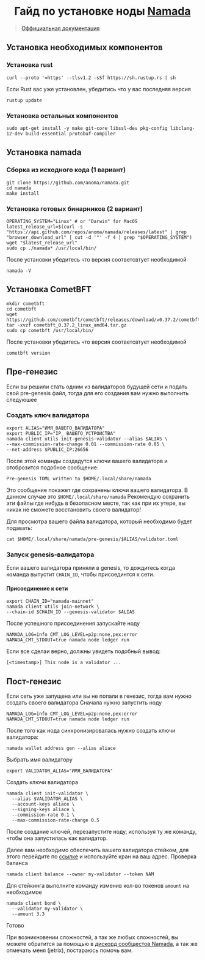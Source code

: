 <h1 align="center">Гайд по установке ноды <a href="https://namada.world/" target="_blank">Namada</a></h1>

> [Оффициальная документация](https://docs.namada.net/)

## Установка необходимых компонентов
### Установка rust
```
curl --proto '=https' --tlsv1.2 -sSf https://sh.rustup.rs | sh
```
Если Rust вас уже установлен, убедитись что у вас последняя версия
```
rustup update
```
### Установка остальных компонентов
```
sudo apt-get install -y make git-core libssl-dev pkg-config libclang-12-dev build-essential protobuf-compiler
```

## Установка namada
### Сборка из исходного кода (1 вариант)
```
git clone https://github.com/anoma/namada.git
cd namada 
make install
```

### Установка готовых бинарников (2 вариант)
```
OPERATING_SYSTEM="Linux" # or "Darwin" for MacOS
latest_release_url=$(curl -s "https://api.github.com/repos/anoma/namada/releases/latest" | grep "browser_download_url" | cut -d '"' -f 4 | grep "$OPERATING_SYSTEM")
wget "$latest_release_url"
sudo cp ./namada* /usr/local/bin/
```
После установки убедитесь что версия соответсвтует необходимой
```
namada -V
```

## Установка CometBFT
```
mkdir cometbft
cd cometbft
wget https://github.com/cometbft/cometbft/releases/download/v0.37.2/cometbft_0.37.2_linux_amd64.tar.gz
tar -xvzf cometbft_0.37.2_linux_amd64.tar.gz
sudo cp cometbft /usr/local/bin/
```
После установки убедитесь что версия соответсвтует необходимой
```
cometbft version
```

## Пре-генезис
Если вы решили стать одним из валидаторов будущей сети и подать свой pre-genesis файл, тогда для его создания вам нужно выполнить следуюшее

### Создать ключ валидатора
```
export ALIAS="ИМЯ_ВАШЕГО_ВАЛИДАТОРА"
export PUBLIC_IP="IP_ ВАШЕГО_УСТРОЙСТВА"
namada client utils init-genesis-validator --alias $ALIAS \
--max-commission-rate-change 0.01 --commission-rate 0.05 \
--net-address $PUBLIC_IP:26656
```
После этой команды создадутся ключи вашего валидаторв и отоброзится подобное сообщение:
```
Pre-genesis TOML written to $HOME/.local/share/namada
```
Это сообщение покажет где сохранены ключи вашего валидатора. В данном случае это `$HOME/.local/share/namada`
Рекомендую сохранить эти файлы где нибудь в безопасном месте, так как при их утере, вы никак не сможете восстановить своего валидатор!

Для просмотра вашего файла валидатора, который необходимо будет подавать:
```
cat $HOME/.local/share/namada/pre-genesis/$ALIAS/validator.toml
```

### Запуск genesis-валидатора
Если вашего валидатора приняли в genesis, то дождитесь когда команда выпустит `CHAIN_ID`, чтобы присоединтся к сети.
#### Присоединение к сети
```
export CHAIN_ID="namada-mainnet"
namada client utils join-network \
--chain-id $CHAIN_ID --genesis-validator $ALIAS
```
После успешного присоединения запускайте ноду
```
NAMADA_LOG=info CMT_LOG_LEVEL=p2p:none,pex:error NAMADA_CMT_STDOUT=true namada node ledger run
```

Если все сделаи верно, должны увидеть подобный вывод:
```
[<timestamp>] This node is a validator ...
```

## Пост-генезис
Если сеть уже запущена или вы не попали в генезис, тогда вам нужно создать своего валидатора
Сначала нужно запустить ноду 
```
NAMADA_LOG=info CMT_LOG_LEVEL=p2p:none,pex:error NAMADA_CMT_STDOUT=true namada node ledger run
```
После того как нода синхронизировалась нужно создать ключи валидатора:
```
namada wallet address gen --alias aliace
```
Выбрать имя валидатору
```
export VALIDATOR_ALIAS="ИМЯ_ВАЛИДАТОРА"
```
Создать ключи валидатора
```
namada client init-validator \
  --alias $VALIDATOR_ALIAS \
  --account-keys aliace \
  --signing-keys aliace \
  --commission-rate 0.1 \
  --max-commission-rate-change 0.5
```
После создание ключей, перезапустите ноду, используя ту же команду, чтобы она запустилась как валидатор.

Далее вам необходимо обеспечить вашего валидатора стейком, для этого перейдите по [ссылке](https://faucet.heliax.click/) и используйте кран на ваш адрес.
Проверка баланса
```
namada client balance --owner my-validator --token NAM
```
Для стейкинга выполните команду изменив кол-во токенов `amount` на необходимое
```
namada client bond \
  --validator my-validator \
  --amount 3.3
```

Готово

При возникновении сложностей, а так же любых сложностей, вы можете обратится за помощью в [дискорд сообщестов Namada](https://discord.gg/d3AWPb9m), а так же отмечать меня (jetrix), постараюсь помочь вам.




